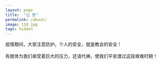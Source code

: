 ```yaml
---
layout: page
title:  "公 告"
permalink: /about/
image: 110.jpg
tags: hidden
---
```


疫情期间，大家注意防护。个人的安全，就是教会的安全！
<br><br>
有肢体为我们承受着巨大的压力，还请代祷，使我们平安渡过这段艰难时期！
